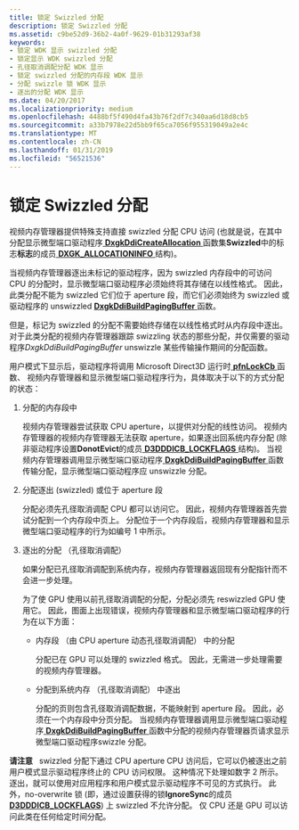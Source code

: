 ```yaml
---
title: 锁定 Swizzled 分配
description: 锁定 Swizzled 分配
ms.assetid: c9be52d9-36b2-4a0f-9629-01b31293af38
keywords:
- 锁定 WDK 显示 swizzled 分配
- 锁定显示 WDK swizzled 分配
- 孔径取消调配分配 WDK 显示
- 锁定 swizzled 分配的内存段 WDK 显示
- 分配 swizzle 锁 WDK 显示
- 逐出的分配 WDK 显示
ms.date: 04/20/2017
ms.localizationpriority: medium
ms.openlocfilehash: 4488bf5f490d4fa43b76f2df7c340aa6d18d8cb5
ms.sourcegitcommit: a33b7978e22d5bb9f65ca7056f955319049a2e4c
ms.translationtype: MT
ms.contentlocale: zh-CN
ms.lasthandoff: 01/31/2019
ms.locfileid: "56521536"
---
```

# <a name="locking-swizzled-allocations"></a>锁定 Swizzled 分配


视频内存管理器提供特殊支持直接 swizzled 分配 CPU 访问 (也就是说，在其中分配显示微型端口驱动程序[ **DxgkDdiCreateAllocation** ](https://msdn.microsoft.com/library/windows/hardware/ff559606)函数集**Swizzled**中的标志**标志**的成员[ **DXGK\_ALLOCATIONINFO** ](https://msdn.microsoft.com/library/windows/hardware/ff560960)结构)。

当视频内存管理器逐出未标记的驱动程序，因为 swizzled 内存段中的可访问 CPU 的分配时，显示微型端口驱动程序必须始终将其存储在以线性格式。 因此，此类分配不能为 swizzled 它们位于 aperture 段，而它们必须始终为 swizzled 或驱动程序的 unswizzled [ **DxgkDdiBuildPagingBuffer** ](https://msdn.microsoft.com/library/windows/hardware/ff559587)函数。

但是，标记为 swizzled 的分配不需要始终存储在以线性格式时从内存段中逐出。 对于此类分配的视频内存管理器跟踪 swizzling 状态的那些分配，并仅需要的驱动程序*DxgkDdiBuildPagingBuffer* unswizzle 某些传输操作期间的分配函数。

用户模式下显示后，驱动程序将调用 Microsoft Direct3D 运行时[ **pfnLockCb** ](https://msdn.microsoft.com/library/windows/hardware/ff568914)函数、 视频内存管理器和显示微型端口驱动程序行为，具体取决于以下的方式分配的状态：

1.  分配的内存段中

    视频内存管理器尝试获取 CPU aperture，以提供对分配的线性访问。 视频内存管理器的视频内存管理器无法获取 aperture，如果逐出回系统内存分配 (除非驱动程序设置**DonotEvict**的成员[ **D3DDDICB\_LOCKFLAGS** ](https://msdn.microsoft.com/library/windows/hardware/ff544214)结构)。 当视频内存管理器调用显示微型端口驱动程序[ **DxgkDdiBuildPagingBuffer** ](https://msdn.microsoft.com/library/windows/hardware/ff559587)函数传输分配，显示微型端口驱动程序应 unswizzle 分配。

2.  分配逐出 (swizzled) 或位于 aperture 段

    分配必须先孔径取消调配 CPU 都可以访问它。 因此，视频内存管理器首先尝试分配到一个内存段中页上。 分配位于一个内存段后，视频内存管理器和显示微型端口驱动程序的行为如编号 1 中所示。

3.  逐出的分配 （孔径取消调配）

    如果分配已孔径取消调配到系统内存，视频内存管理器返回现有分配指针而不会进一步处理。

    为了使 GPU 使用以前孔径取消调配的分配，分配必须先 reswizzled GPU 使用它。 因此，图面上出现错误，视频内存管理器和显示微型端口驱动程序的行为在以下方面：

    -   内存段 （由 CPU aperture 动态孔径取消调配） 中的分配

        分配已在 GPU 可以处理的 swizzled 格式。 因此，无需进一步处理需要的视频内存管理器。

    -   分配到系统内存 （孔径取消调配） 中逐出

        分配的页则包含孔径取消调配数据，不能映射到 aperture 段。 因此，必须在一个内存段中分页分配。 当视频内存管理器调用显示微型端口驱动程序[ **DxgkDdiBuildPagingBuffer** ](https://msdn.microsoft.com/library/windows/hardware/ff559587)函数中分配的视频内存管理器页请求显示微型端口驱动程序swizzle 分配。

**请注意**   swizzled 分配下通过 CPU aperture CPU 访问后，它可以仍被逐出之前用户模式显示驱动程序终止的 CPU 访问权限。 这种情况下处理如数字 2 所示。 逐出，就可以使用对应用程序和用户模式显示驱动程序不可见的方式执行。
此外，no-overwrite 锁 (即，通过设置获得的锁**IgnoreSync**的成员[ **D3DDDICB\_LOCKFLAGS**](https://msdn.microsoft.com/library/windows/hardware/ff544214)) 上 swizzled 不允许分配。 仅 CPU 还是 GPU 可以访问此类在任何给定时间分配。

 

 

 





